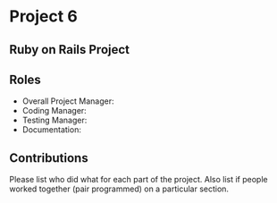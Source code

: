 # Project 6
## Ruby on Rails Project

## Roles
* Overall Project Manager:
* Coding Manager:
* Testing Manager:
* Documentation:

## Contributions
Please list who did what for each part of the project.
Also list if people worked together (pair programmed) on a particular section.
